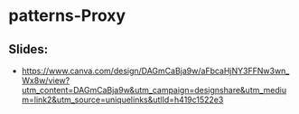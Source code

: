 # patterns-Proxy

## Slides:

- https://www.canva.com/design/DAGmCaBja9w/aFbcaHjNY3FFNw3wn_Wx8w/view?utm_content=DAGmCaBja9w&utm_campaign=designshare&utm_medium=link2&utm_source=uniquelinks&utlId=h419c1522e3